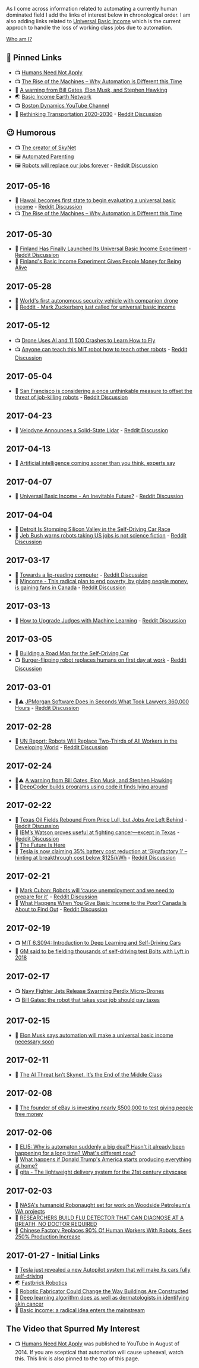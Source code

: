 As I come across information related to automating a currently human dominated field I add the links of interest below in chronological order. I am also adding links related to [Universal Basic Income](https://en.wikipedia.org/wiki/Basic_income) which is the current approch to handle the loss of working class jobs due to automation.

[Who am I?](https://github.com/grantcarthew)

## 📌 Pinned Links

*   📺 [Humans Need Not Apply](https://www.youtube.com/watch?v=7Pq-S557XQU)
*   📺 [The Rise of the Machines – Why Automation is Different this Time](https://www.youtube.com/watch?v=WSKi8HfcxEk)
*   📰 [A warning from Bill Gates, Elon Musk, and Stephen Hawking](https://medium.freecodecamp.com/bill-gates-and-elon-musk-just-warned-us-about-the-one-thing-politicians-are-too-scared-to-talk-8db9815fd398#.qfp6rcpux)
*   🌏 [Basic Income Earth Network](http://basicincome.org/)
*   📺 [Boston Dynamics YouTube Channel](https://www.youtube.com/user/BostonDynamics)
*   📰 [Rethinking Transportation 2020-2030](https://static1.squarespace.com/static/585c3439be65942f022bbf9b/t/591a2e4be6f2e1c13df930c5/1494888038959/RethinkX+Report_051517.pdf) - [Reddit Discussion](https://www.reddit.com/r/Futurology/comments/6f0mkr/a_detailed_study_claims_that_by_2030_95_of_miles/)

## 😉 Humorous

*   📺 [The creator of SkyNet](https://www.youtube.com/channel/UC3KEoMzNz8eYnwBC34RaKCQ)
*   🖼️ [Automated Parenting](https://i.imgur.com/nueBdxi.gifv)
*   🖼️ [Robots will replace our jobs forever](http://i.imgur.com/K77ukhu.gif) - [Reddit Discussion](https://www.reddit.com/r/funny/comments/5v3y2h/robots_will_replace_our_jobs_forever/)

## 2017-05-16

*   📰 [Hawaii becomes first state to begin evaluating a universal basic income](https://www.reddit.com/r/Futurology/comments/6hezyu/hawaii_becomes_first_state_to_begin_evaluating_a/) - [Reddit Discussion](https://www.reddit.com/r/BasicIncome/comments/6hf284/hawaii_becomes_first_state_to_begin_evaluating_a/)
*   📺 [The Rise of the Machines – Why Automation is Different this Time](https://www.youtube.com/watch?v=WSKi8HfcxEk)

## 2017-05-30

*   📰 [Finland Has Finally Launched Its Universal Basic Income Experiment]() - [Reddit Discussion](https://www.reddit.com/r/Futurology/comments/6e2xfo/finland_has_finally_launched_its_universal_basic/)
*   📰 [Finland's Basic Income Experiment Gives People Money for Being Alive](http://ewn.co.za/2017/05/17/finland-s-basic-income-experiment-is-already-making-people-feel-better-after-just-4-months)

## 2017-05-28

*   📰 [World's first autonomous security vehicle with companion drone](http://newatlas.com/security-robot-with-surveillance-drone/49649/)
*   📰 [Reddit - Mark Zuckerberg just called for universal basic income](https://www.reddit.com/r/BasicIncome/comments/6dcav5/mark_zuckerberg_just_called_for_universal_basic/)

## 2017-05-12

*   📺 [Drone Uses AI and 11,500 Crashes to Learn How to Fly](http://spectrum.ieee.org/automaton/robotics/drones/drone-uses-ai-and-11500-crashes-to-learn-how-to-fly)
*   📺 [Anyone can teach this MIT robot how to teach other robots](https://techcrunch.com/2017/05/10/anyone-can-teach-this-mit-robot-how-to-teach-other-robots/) - [Reddit Discussion](https://www.reddit.com/r/gadgets/comments/6adxqv/anyone_can_teach_this_mit_robot_how_to_teach/)

## 2017-05-04

*   📰 [San Francisco is considering a once unthinkable measure to offset the threat of job-killing robots](https://www.businessinsider.com.au/san-francisco-considers-robot-tax-jane-kim-2017-4?r=US&IR=T) - [Reddit Discussion](https://www.reddit.com/r/BasicIncome/comments/68vs0x/san_francisco_is_considering_a_once_unthinkable/)

## 2017-04-23

*   📰 [Velodyne Announces a Solid-State Lidar](http://spectrum.ieee.org/cars-that-think/transportation/sensors/velodyne-announces-a-solidstate-lidar) - [Reddit Discussion](https://www.reddit.com/r/Futurology/comments/66z9wr/velodyne_announces_a_solidstate_lidar_solid_state/)

## 2017-04-13

*   📰 [Artificial intelligence coming sooner than you think, experts say](http://www.abc.net.au/news/2017-04-13/artificial-intelligence-coming-sooner-than-you-think-experts-say/8440358)

## 2017-04-07

*   📰 [Universal Basic Income - An Inevitable Future?](http://www.interquestgroup.com/iq-hub/blogs/2017/universal-basic-income-an-inevitable-future) - [Reddit Discussion](https://www.reddit.com/r/BasicIncome/comments/63s20r/universal_basic_income_an_inevitable_future/)

## 2017-04-04

*   📰 [Detroit Is Stomping Silicon Valley in the Self-Driving Car Race](https://www.wired.com/2017/04/detroit-stomping-silicon-valley-self-driving-car-race/)
*   📰 [Jeb Bush warns robots taking US jobs is not science fiction](http://www.washingtonexaminer.com/jeb-bush-warns-robots-taking-us-jobs-is-not-science-fiction/article/2619145) - [Reddit Discussion](https://www.reddit.com/r/Futurology/comments/632ivk/jeb_bush_warns_robots_taking_us_jobs_is_not/)

## 2017-03-17

*   📰 [Towards a lip-reading computer]() - [Reddit Discussion](https://www.reddit.com/r/technology/comments/5zwsjs/scientists_at_oxford_say_theyve_invented_an/)
*   📰 [Mincome - This radical plan to end poverty, by giving people money, is gaining fans in Canada](https://news.vice.com/story/a-radical-plan-to-end-poverty-is-gaining-momentum-in-canada) - [Reddit Discussion](https://www.reddit.com/r/BasicIncome/comments/5zvgvd/a_radical_plan_to_end_poverty_is_gaining_momentum/)

## 2017-03-13

*   📰 [How to Upgrade Judges with Machine Learning](https://www.technologyreview.com/s/603763/how-to-upgrade-judges-with-machine-learning/) - [Reddit Discussion](https://www.reddit.com/r/Futurology/comments/5ytdxx/ai_is_now_better_than_human_judges_at_predicting/)

## 2017-03-05

*   📰 [Building a Road Map for the Self-Driving Car](https://www.nytimes.com/2017/03/02/automobiles/wheels/self-driving-cars-gps-maps.html)
*   📺 [Burger-flipping robot replaces humans on first day at work](http://www.telegraph.co.uk/technology/2017/03/09/genius-burger-flipping-robot-replaces-humans-first-day-work/) - [Reddit Discussion](https://www.reddit.com/r/BasicIncome/comments/5yfxi7/burgerflipping_robot_replaces_humans_on_first_day/)

## 2017-03-01

*   📰⚠️️ [JPMorgan Software Does in Seconds What Took Lawyers 360,000 Hours](https://www.bloomberg.com/news/articles/2017-02-28/jpmorgan-marshals-an-army-of-developers-to-automate-high-finance) - [Reddit Discussion](https://www.reddit.com/r/BasicIncome/comments/5wpd3k/jpmorgan_software_does_in_seconds_what_took/)

## 2017-02-28

*   📰 [UN Report: Robots Will Replace Two-Thirds of All Workers in the Developing World](https://futurism.com/un-report-robots-will-replace-two-thirds-of-all-workers-in-the-developing-world/) - [Reddit Discussion](https://www.reddit.com/r/Futurology/comments/5weh65/un_report_robots_will_replace_twothirds_of_all/)

## 2017-02-24

*   📰⚠️️ [A warning from Bill Gates, Elon Musk, and Stephen Hawking](https://medium.freecodecamp.com/bill-gates-and-elon-musk-just-warned-us-about-the-one-thing-politicians-are-too-scared-to-talk-8db9815fd398#.qfp6rcpux)
*   📰 [DeepCoder builds programs using code it finds lying around](https://techcrunch.com/2017/02/23/deepcoder-builds-programs-using-code-it-finds-lying-around/)

## 2017-02-22

*   📰 [Texas Oil Fields Rebound From Price Lull, but Jobs Are Left Behind](https://www.nytimes.com/2017/02/19/business/energy-environment/oil-jobs-technology.html) - [Reddit Discussion](https://www.reddit.com/r/BasicIncome/comments/5vbgku/i_dont_see_a_future_says_oil_worker_replaced/)
*   📰 [IBM’s Watson proves useful at fighting cancer—except in Texas](https://arstechnica.com/science/2017/02/ibms-watson-proves-useful-at-fighting-cancer-except-in-texas/) - [Reddit Discussion](https://www.reddit.com/r/technology/comments/5vbpyj/ibms_watson_proves_useful_at_fighting/)
*   📰 [The Future Is Here](https://twitter.com/thejsj/status/834231962072018944/photo/1)
*   📰 [Tesla is now claiming 35% battery cost reduction at ‘Gigafactory 1’ – hinting at breakthrough cost below $125/kWh](https://electrek.co/2017/02/18/tesla-battery-cost-gigafactory-model-3/) - [Reddit Discussion](https://www.reddit.com/r/Futurology/comments/5v9mp5/tesla_is_now_claiming_35_battery_cost_reduction/)

## 2017-02-21

*   📰 [Mark Cuban: Robots will ‘cause unemployment and we need to prepare for it’](http://www.cnbc.com/2017/02/20/mark-cuban-robots-unemployment-and-we-need-to-prepare-for-it.html) - [Reddit Discussion](https://www.reddit.com/r/technology/comments/5v43s6/mark_cuban_robots_will_cause_unemployment_and_we/)
*   📰 [What Happens When You Give Basic Income to the Poor? Canada Is About to Find Out](http://bigthink.com/natalie-shoemaker/canada-testing-a-system-where-it-gives-its-poorest-citizens-1320-a-month) - [Reddit Discussion](https://www.reddit.com/r/BasicIncome/comments/5uz0ky/what_happens_when_you_give_basic_income_to_the/)

## 2017-02-19

*   📺 [MIT 6.S094: Introduction to Deep Learning and Self-Driving Cars](https://www.youtube.com/watch?v=1L0TKZQcUtA)
*   📰 [GM said to be fielding thousands of self-driving test Bolts with Lyft in 2018](https://techcrunch.com/2017/02/17/gm-said-to-be-fielding-thousands-of-self-driving-test-bolts-with-lyft-in-2018/)

## 2017-02-17

*   📺 [Navy Fighter Jets Release Swarming Perdix Micro-Drones](https://www.youtube.com/watch?v=0WNNanoUu2I)
*   📺 [Bill Gates: the robot that takes your job should pay taxes](https://www.youtube.com/watch?v=nccryZOcrUg)

## 2017-02-15

*   📰 [Elon Musk says automation will make a universal basic income necessary soon](https://news.fastcompany.com/elon-musk-says-automation-will-make-a-universal-basic-income-necessary-soon-4030576)

## 2017-02-11

*   📰 [The AI Threat Isn’t Skynet. It’s the End of the Middle Class](https://www.wired.com/2017/02/ai-threat-isnt-skynet-end-middle-class/)

## 2017-02-08

*   📰 [The founder of eBay is investing nearly $500,000 to test giving people free money](http://finance.yahoo.com/news/pierre-omidyar-of-ebay-is-investing-nearly-500000-to-test-universal-basic-income-165336410.html)

## 2017-02-06

*   📰 [ELI5: Why is automaton suddenly a big deal? Hasn't it already been happening for a long time? What's different now?](https://www.reddit.com/r/explainlikeimfive/comments/5s5gfd/eli5_why_is_automaton_suddenly_a_big_deal_hasnt/)
*   📰 [What happens if Donald Trump's America starts producing everything at home?](http://www.abc.net.au/news/2017-02-06/ian-verrender-analysis-donald-trumps-america-first/8242878)
*   📰 [gita - The lightweight delivery system for the 21st century cityscape](http://gita.piaggiofastforward.com/)

## 2017-02-03

*   📰 [NASA's humanoid Robonaught set for work on Woodside Petroleum's WA projects](http://www.abc.net.au/news/2017-02-02/humanoid-robot-used-in-woodside-petroleum-wa-oil-gas-projects/8236508)
*   📰 [RESEARCHERS BUILD FLU DETECTOR THAT CAN DIAGNOSE AT A BREATH, NO DOCTOR REQUIRED](http://www.digitaltrends.com/cool-tech/flu-breathalyzer/)
*   📰 [Chinese Factory Replaces 90% Of Human Workers With Robots, Sees 250% Production Increase](http://monetarywatch.com/2017/01/chinese-factory-replaces-90-human-workers-robots-sees-250-production-increase/)

## 2017-01-27 - Initial Links

*   📰 [Tesla just revealed a new Autopilot system that will make its cars fully self-driving](http://www.businessinsider.com.au/tesla-announces-new-autopilot-self-driving-2016-10)
*   🌏 [Fastbrick Robotics](http://fbr.com.au/)
*   📰 [Robotic Fabricator Could Change the Way Buildings Are Constructed](https://www.technologyreview.com/s/603429/robotic-fabricator-could-change-the-way-buildings-are-constructed/)
*   📰 [Deep learning algorithm does as well as dermatologists in identifying skin cancer](http://news.stanford.edu/2017/01/25/artificial-intelligence-used-identify-skin-cancer/)
*   📰 [Basic income: a radical idea enters the mainstream](http://apo.org.au/node/70793)

## The Video that Spurred My Interest

*   📺 [Humans Need Not Apply](https://www.youtube.com/watch?v=7Pq-S557XQU) was published to YouTube in August of 2014. If you are sceptical that automation will cause upheaval, watch this. This link is also pinned to the top of this page.
